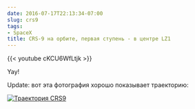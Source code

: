 ```yaml
---
date: 2016-07-17T22:13:34-07:00
slug: crs9
tags:
- SpaceX
title: CRS-9 на орбите, первая ступень - в центре LZ1
---
```


{{< youtube cKCU6WfLtjk >}}

Yay!

<!--more-->

Update: вот эта фотография хорошо показывает траекторию:

[![Траектория CRS9](/2016/07/crs9_trajectory.jpg)](https://www.reddit.com/r/spacex/comments/4tdi30/heres_my_long_exposure_photograph_of_the_falcon_9/)

